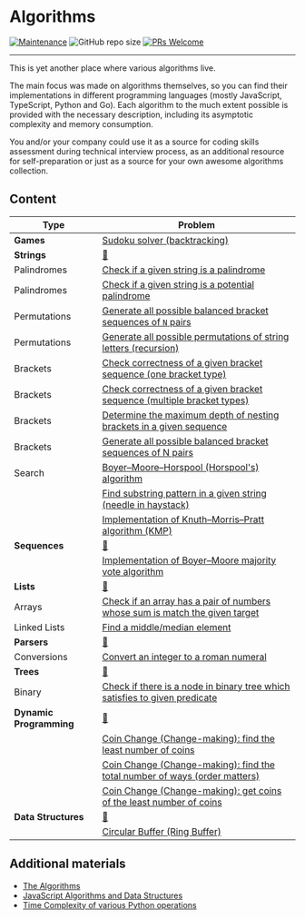 # Algorithms

[![Maintenance](https://img.shields.io/maintenance/yes/2023.svg?style=flat)]()
![GitHub repo size](https://img.shields.io/github/repo-size/zhibirc/algorithms?style=flat&color=teal)
[![PRs Welcome](https://img.shields.io/badge/PRs-welcome-blue.svg?style=flat)]()

---

This is yet another place where various algorithms live.

The main focus was made on algorithms themselves, so you can find their implementations in different programming languages (mostly JavaScript, TypeScript, Python and Go). Each algorithm to the much extent possible is provided with the necessary description, including its asymptotic complexity and memory consumption.

You and/or your company could use it as a source for coding skills assessment during technical interview process, as an additional resource for self-preparation or just as a source for your own awesome algorithms collection.

## Content

| Type                  | Problem                                                                                                                             |
|-----------------------|-------------------------------------------------------------------------------------------------------------------------------------|
|**Games**              |[Sudoku solver (backtracking)](./games/sudoku-solver.py)                                                                             |
|**Strings**            |[🔗](./strings/)                                                                                                                     |
|Palindromes            |[Check if a given string is a palindrome](./strings/palindromes/is-palindrome.go)                                                    |
|Palindromes            |[Check if a given string is a potential palindrome](./strings/palindromes/is-potential-palindrome.py)                                |
|Permutations           |[Generate all possible balanced bracket sequences of `N` pairs](./strings/permutations/balanced-bracket-sequences.py)                |
|Permutations           |[Generate all possible permutations of string letters (recursion)](./strings/permutations/generate-all-recursive.ts)                 |
|Brackets               |[Check correctness of a given bracket sequence (one bracket type)](./strings/brackets/is-correct-onetype-bracket-sequence.js)        |
|Brackets               |[Check correctness of a given bracket sequence (multiple bracket types)](./strings/brackets/is-correct-multitype-bracket-sequence.js)|
|Brackets               |[Determine the maximum depth of nesting brackets in a given sequence](./strings/brackets/nesting-brackets-depth.go)                  |
|Brackets               |[Generate all possible balanced bracket sequences of N pairs](./strings/brackets/generate-bracket-sequences-recursion.py)            |
|Search                 |[Boyer–Moore–Horspool (Horspool's) algorithm](./strings/search/boyer-moore-horspool/)                                                |
|                       |[Find substring pattern in a given string (needle in haystack)](./strings/find-needle-haystack.py)                                   |
|                       |[Implementation of Knuth–Morris–Pratt algorithm (KMP)](./strings/knuth-morris-pratt.py)                                              |
|**Sequences**          |[🔗](./sequences/)                                                                                                                   |
|                       |[Implementation of Boyer–Moore majority vote algorithm](./sequences/boyer-moore-majority-vote.go)                                    |
|**Lists**              |[🔗](./lists/)                                                                                                                       |
|Arrays                 |[Check if an array has a pair of numbers whose sum is match the given target](./lists/arrays/has-pair-sum-equal-n.js)                |
|Linked Lists           |[Find a middle/median element](./lists/linked-lists/find-median-element.js)                                                          |
|**Parsers**            |[🔗](./parsers/)                                                                                                                     |
|Conversions            |[Convert an integer to a roman numeral](./parsers/conversions/integer-to-roman.ts)                                                   |
|**Trees**              |[🔗](./trees/)                                                                                                                       |
|Binary                 |[Check if there is a node in binary tree which satisfies to given predicate](./trees/binary/search.py)                               |
|**Dynamic Programming**|[🔗](./dynamic-programming/)                                                                                                         |
|                       |[Coin Change (Change-making): find the least number of coins](./dynamic-programming/coin-change-least-number.ts)                     |
|                       |[Coin Change (Change-making): find the total number of ways (order matters)](./dynamic-programming/coin-change-total-number.ts)      |
|                       |[Coin Change (Change-making): get coins of the least number of coins](./dynamic-programming/coin-change-least-coins.ts)              |
|**Data Structures**    |[🔗](./data-structures/)                                                                                                             |
|                       |[Circular Buffer (Ring Buffer)](./data-structures/circular-buffer.js)                                                                |

## Additional materials

- [The Algorithms](https://the-algorithms.com)
- [JavaScript Algorithms and Data Structures](https://github.com/trekhleb/javascript-algorithms)
- [Time Complexity of various Python operations](https://wiki.python.org/moin/TimeComplexity)
